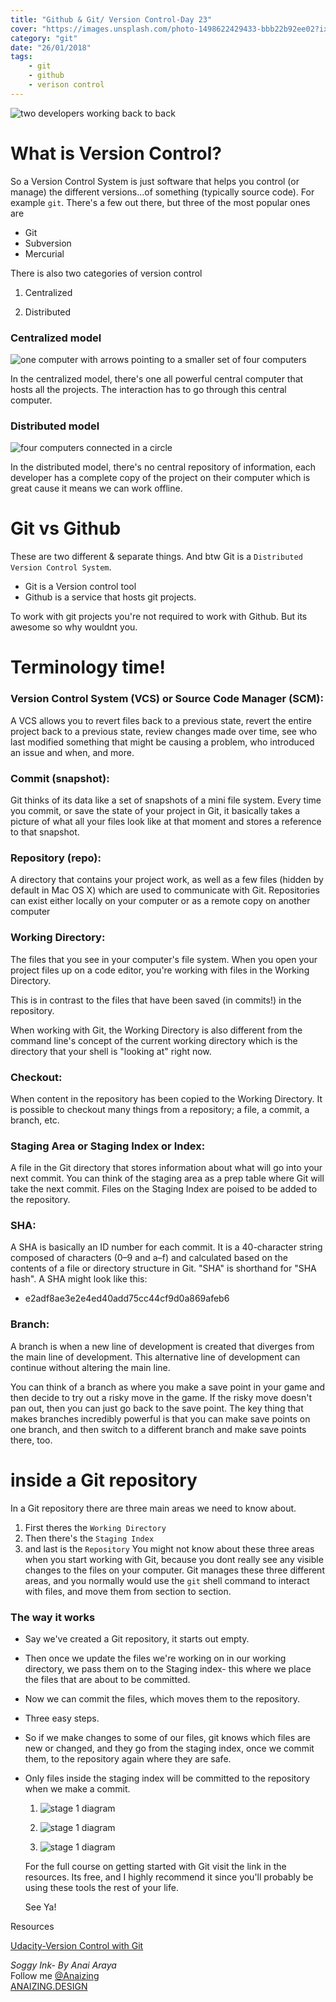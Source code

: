 ```yaml
---
title: "Github & Git/ Version Control-Day 23"
cover: "https://images.unsplash.com/photo-1498622429433-bbb22b92ee02?ixlib=rb-0.3.5&ixid=eyJhcHBfaWQiOjEyMDd9&s=bfea5f4bae9d48800b7a85cf4669a704&auto=format&fit=crop&w=1500&q=80"
category: "git"
date: "26/01/2018"
tags:
    - git
    - github
    - verison control
---
```


![two developers working back to back](https://images.unsplash.com/photo-1498622429433-bbb22b92ee02?ixlib=rb-0.3.5&ixid=eyJhcHBfaWQiOjEyMDd9&s=bfea5f4bae9d48800b7a85cf4669a704&auto=format&fit=crop&w=1500&q=80)

# What is Version Control?

So a Version Control System is just software that helps you control (or manage) the different versions...of something (typically source code). For example `git`.
There's a few out there, but three of the most popular ones are
* Git
* Subversion
* Mercurial

There is also two categories of version control

1. Centralized

2. Distributed

### Centralized model

![one computer with arrows pointing to a smaller set of four computers](https://scontent-syd2-1.xx.fbcdn.net/v/t1.0-9/27545653_10159852887655117_3439104775970373671_n.jpg?oh=caf5d452019e6ccf4af68f5dda4942cf&oe=5AE42E8B)

In the centralized model, there's one all powerful central computer that hosts all the projects. The interaction has to go through this central computer.

### Distributed model

![four computers connected in a circle](https://scontent-syd2-1.xx.fbcdn.net/v/t1.0-9/27540734_10159852891655117_5116401059418827759_n.jpg?oh=281d4806e11557d7d292b43d9a317dd7&oe=5AD98C28)

In the distributed model, there's no central repository of information, each developer has a complete copy of the project on their computer which is great cause it means we can work offline.

# Git vs Github

These are two different & separate things. And btw Git is a `Distributed Version Control System`.

* Git is a Version control tool
* Github is a service that hosts git projects.

To work with git projects you're not required to work with Github. But its awesome so why wouldnt you.

# Terminology time!

### Version Control System (VCS) or Source Code Manager (SCM): 
A VCS allows you to revert files back to a previous state, revert the entire project back to a previous state, review changes made over time, see who last modified something that might be causing a problem, who introduced an issue and when, and more. 

### Commit (snapshot): 
Git thinks of its data like a set of snapshots of a mini file system. Every time you commit, or save the state of your project in Git, it basically takes a picture of what all your files look like at that moment and stores a reference to that snapshot. 

### Repository (repo): 
A directory that contains your project work, as well as a few files
(hidden by default in Mac OS X) which are used to communicate with Git. Repositories
can exist either locally on your computer or as a remote copy on another computer

### Working Directory: 
The files that you see in your computer's file system. When you open your project files up on a code editor, you're working with files in the Working Directory. 

This is in contrast to the files that have been saved (in commits!) in the repository.

When working with Git, the Working Directory is also different from the command line's concept of the current working directory which is the directory that your shell is "looking at" right now.

### Checkout: 
When content in the repository has been copied to the Working Directory. It is possible to checkout many things from a repository; a file, a commit, a branch, etc. 

### Staging Area or Staging Index or Index: 
A file in the Git directory that stores information about what will go into your next commit. You can think of the staging area as a prep table where Git will take the next commit. Files on the Staging Index are poised to be added to the repository.

### SHA: 
A SHA is basically an ID number for each commit. It is a 40-character string composed of characters (0–9 and a–f) and calculated based on the contents of a file or directory structure in Git. "SHA" is shorthand for "SHA hash". A SHA might look like this: 

* e2adf8ae3e2e4ed40add75cc44cf9d0a869afeb6

### Branch: 
A branch is when a new line of development is created that diverges from the main line of development. This alternative line of development can continue without altering the main line.

You can think of a branch as where you make a save point in your game and then decide to try out a risky move in the
game. If the risky move doesn't pan out, then you can just go back to the save point. The key thing that makes branches incredibly powerful is that you can make save points on one branch, and then switch to a different branch and make save points there, too.

# inside a Git repository

In a Git repository there are three main areas we need to know about.
1. First theres the `Working Directory`
2. Then there's the `Staging Index`
3. and last is the `Repository`
You might not know about these three areas when you start working with Git, because you dont really see any visible changes to the files on your computer. Git manages these three different areas, and you normally would use the `git` shell command to interact with files, and move them from section to section. 

### The way it works

* Say we've created a Git repository, it starts out empty.
* Then once we update the files we're working on in our working directory, we pass them on to the Staging index- this where we place the files that are about to be committed. 
* Now we can commit the files, which moves them to the repository. 
* Three easy steps. 
* So if we make changes to some of our files, git knows which files are new or changed, and they go from the staging index, once we commit them, to the repository again where they are safe. 
* Only files inside the staging index will be committed to the repository when we make a commit.

    1. ![stage 1 diagram](https://scontent-syd2-1.xx.fbcdn.net/v/t1.0-9/27332434_10159853142610117_3975327115813249859_n.jpg?oh=2c4782d25c1ffe82e93d254ad18559cc&oe=5AE0785A)

    2. ![stage 1 diagram](https://scontent-syd2-1.xx.fbcdn.net/v/t1.0-9/27337151_10159853146105117_4614216936357344929_n.jpg?oh=f1ee2d5ea4d3c7b3c654472b10e8e448&oe=5B25106A)

    3. ![stage 1 diagram](https://scontent-syd2-1.xx.fbcdn.net/v/t1.0-9/27539951_10159853257080117_6625463665342808019_n.jpg?oh=3fda890d74532c19d20ac35ac524f3d5&oe=5B1F445D)

    For the full course on getting started with Git visit the link in the resources. Its free, and I highly recommend it since you'll probably be using these tools the rest of your life.

    See Ya!



Resources

[Udacity-Version Control with Git ](https://classroom.udacity.com/courses/ud123)

_Soggy Ink- By Anai Araya_<br>
Follow me [@Anaizing](https://twitter.com/Anaizing) <br>
[ANAIZING.DESIGN](http://anaizing.design/)
